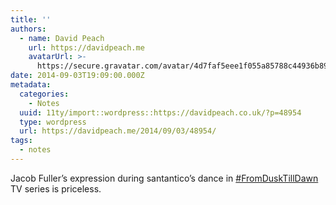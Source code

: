 ```yaml
---
title: ''
authors:
  - name: David Peach
    url: https://davidpeach.me
    avatarUrl: >-
      https://secure.gravatar.com/avatar/4d7faf5eee1f055a85788c44936b8995eaab6dfb004e7854ec747ccb272e91ee?s=96&d=mm&r=g
date: 2014-09-03T19:09:00.000Z
metadata:
  categories:
    - Notes
  uuid: 11ty/import::wordpress::https://davidpeach.co.uk/?p=48954
  type: wordpress
  url: https://davidpeach.me/2014/09/03/48954/
tags:
  - notes
---
```

Jacob Fuller’s expression during santantico’s dance in [#FromDuskTillDawn](https://twitter.com/search?q=%23FromDuskTillDawn) TV series is priceless.